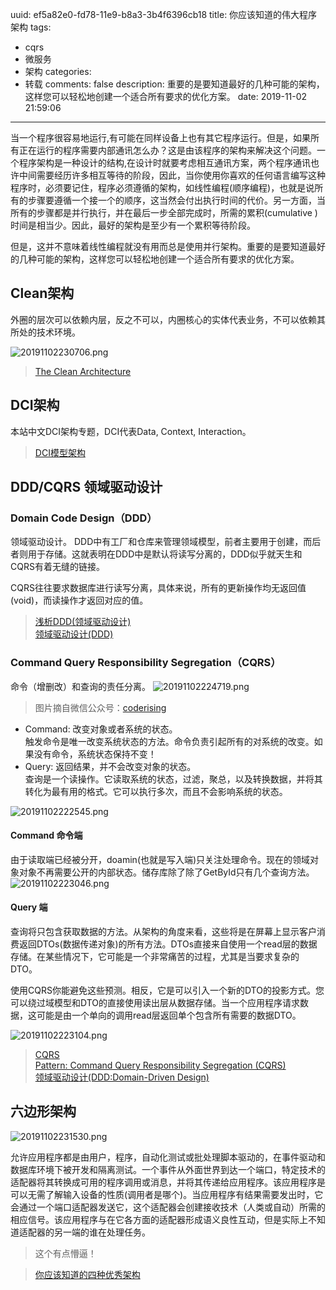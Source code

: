 uuid: ef5a82e0-fd78-11e9-b8a3-3b4f6396cb18
title: 你应该知道的伟大程序架构
tags:
  - cqrs
  - 微服务
  - 架构
categories:
  - 转载
comments: false
description: 重要的是要知道最好的几种可能的架构，这样您可以轻松地创建一个适合所有要求的优化方案。
date: 2019-11-02 21:59:06
---
<!--more-->
当一个程序很容易地运行,有可能在同样设备上也有其它程序运行。但是，如果所有正在运行的程序需要内部通讯怎么办？这是由该程序的架构来解决这个问题。一个程序架构是一种设计的结构,在设计时就要考虑相互通讯方案，两个程序通讯也许中间需要经历许多相互等待的阶段，因此，当你使用你喜欢的任何语言编写这种程序时，必须要记住，程序必须遵循的架构，如线性编程(顺序编程)，也就是说所有的步骤要遵循一个接一个的顺序，这当然会付出执行时间的代价。另一方面，当所有的步骤都是并行执行，并在最后一步全部完成时，所需的累积(cumulative )时间是相当少。因此，最好的架构是至少有一个累积等待阶段。

但是，这并不意味着线性编程就没有用而总是使用并行架构。重要的是要知道最好的几种可能的架构，这样您可以轻松地创建一个适合所有要求的优化方案。

## Clean架构

外圈的层次可以依赖内层，反之不可以，内圈核心的实体代表业务，不可以依赖其所处的技术环境。

![20191102230706.png](/images/20191102230706.png)

> [The Clean Architecture](https://blog.cleancoder.com/uncle-bob/2012/08/13/the-clean-architecture.html)  

## DCI架构
本站中文DCI架构专题，DCI代表Data, Context, Interaction。

> [DCI模型架构](https://www.jdon.com/dci.html)  

## DDD/CQRS 领域驱动设计
### Domain Code Design（DDD）
领域驱动设计。
DDD中有工厂和仓库来管理领域模型，前者主要用于创建，而后者则用于存储。这就表明在DDD中是默认将读写分离的，DDD似乎就天生和CQRS有着无缝的链接。

CQRS往往要求数据库进行读写分离，具体来说，所有的更新操作均无返回值(void)，而读操作才返回对应的值。

> [浅析DDD(领域驱动设计)](https://www.jianshu.com/p/b6ec06d6b594)    
> [领域驱动设计(DDD)](https://www.cnblogs.com/Leo_wl/p/3866629.html)   

### Command Query Responsibility Segregation（CQRS）
命令（增删改）和查询的责任分离。
![20191102224719.png](/images/20191102224719.png)
> 图片摘自微信公众号：[coderising](https://mp.weixin.qq.com/s?__biz=MzAxOTc0NzExNg==&mid=2665513844&idx=1&sn=82a70f987fdf56a47debffc995addfec&chksm=80d67b37b7a1f221187a97af92ec7fed5b31d1fae3831d7b59b28c34935afb7765cb1b7a4fb0&scene=21#wechat_redirect)

- Command: 改变对象或者系统的状态。  
  触发命令是唯一改变系统状态的方法。命令负责引起所有的对系统的改变。如果没有命令，系统状态保持不变！
- Query: 返回结果，并不会改变对象的状态。  
  查询是一个读操作。它读取系统的状态，过滤，聚总，以及转换数据，并将其转化为最有用的格式。它可以执行多次，而且不会影响系统的状态。

![20191102222545.png](/images/20191102222545.png)


#### Command 命令端
由于读取端已经被分开，doamin(也就是写入端)只关注处理命令。现在的领域对象对象不再需要公开的内部状态。储存库除了除了GetById只有几个查询方法。
![20191102223046.png](/images/20191102223046.png)


#### Query 端
查询将只包含获取数据的方法。从架构的角度来看，这些将是在屏幕上显示客户消费返回DTOs(数据传递对象)的所有方法。DTOs直接来自使用一个read层的数据存储。在某些情况下，它可能是一个非常痛苦的过程，尤其是当要求复杂的DTO。

使用CQRS你能避免这些预测。相反，它是可以引入一个新的DTO的投影方式。您可以绕过域模型和DTO的直接使用读出层从数据存储。当一个应用程序请求数据，这可能是由一个单向的调用read层返回单个包含所有需要的数据DTO。

![20191102223104.png](/images/20191102223104.png) 


> [CQRS](https://www.cnblogs.com/rohelm/archive/2017/12/27/3176370.html)     
> [Pattern: Command Query Responsibility Segregation (CQRS)](https://microservices.io/patterns/data/cqrs.html)    
> [领域驱动设计(DDD:Domain-Driven Design)](https://www.jdon.com/ddd.html)      

## 六边形架构

![20191102231530.png](/images/20191102231530.png)

允许应用程序都是由用户，程序，自动化测试或批处理脚本驱动的，在事件驱动和数据库环境下被开发和隔离测试。一个事件从外面世界到达一个端口，特定技术的适配器将其转换成可用的程序调用或消息，并将其传递给应用程序。该应用程序是可以无需了解输入设备的性质(调用者是哪个)。当应用程序有结果需要发出时，它会通过一个端口适配器发送它，这个适配器会创建接收技术（人类或自动）所需的相应信号。该应用程序与在它各方面的适配器形成语义良性互动，但是实际上不知道适配器的另一端的谁在处理任务。

> 这个有点懵逼！


> [你应该知道的四种优秀架构](https://www.jdon.com/46117)  


<link rel="stylesheet" href="http://yandex.st/highlightjs/6.1/styles/default.min.css">
<script src="http://yandex.st/highlightjs/6.1/highlight.min.js"></script>
<script>
hljs.tabReplace = ' ';
hljs.initHighlightingOnLoad();
</script>

<!-- > 来源：[https://leunggeorge.github.io/](https://leunggeorge.github.io/)   -->